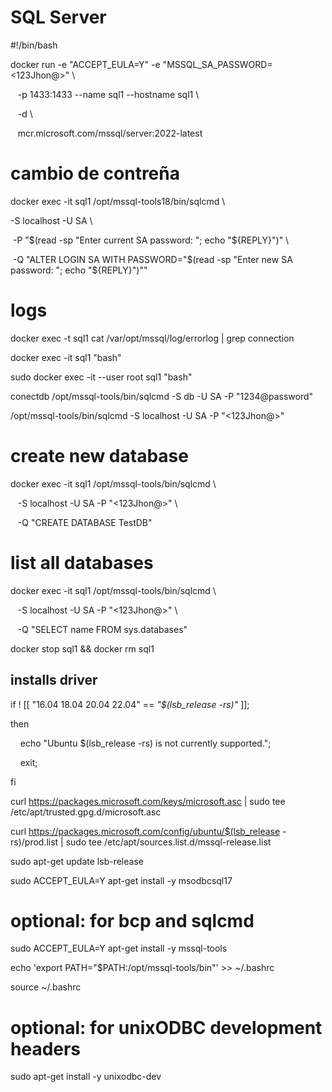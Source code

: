 # SQL Server

#!/bin/bash

  

docker run -e "ACCEPT_EULA=Y" -e "MSSQL_SA_PASSWORD=<123Jhon@>" \

   -p 1433:1433 --name sql1 --hostname sql1 \

   -d \

   mcr.microsoft.com/mssql/server:2022-latest

  
  

# cambio de contreña

docker exec -it sql1 /opt/mssql-tools18/bin/sqlcmd \

-S localhost -U SA \

 -P "$(read -sp "Enter current SA password: "; echo "${REPLY}")" \

 -Q "ALTER LOGIN SA WITH PASSWORD=\"$(read -sp "Enter new SA password: "; echo "${REPLY}")\""

  
  

# logs

docker exec -t sql1 cat /var/opt/mssql/log/errorlog | grep connection

  

docker exec -it sql1 "bash"

  

sudo docker exec -it --user root sql1 "bash"


  
  conectdb /opt/mssql-tools/bin/sqlcmd -S db -U SA -P "1234@password"


/opt/mssql-tools/bin/sqlcmd -S localhost -U SA -P "<123Jhon@>"

  


# create new database

docker exec -it sql1 /opt/mssql-tools/bin/sqlcmd \

   -S localhost -U SA -P "<123Jhon@>" \

   -Q "CREATE DATABASE TestDB"

  

# list all databases

docker exec -it sql1 /opt/mssql-tools/bin/sqlcmd \

   -S localhost -U SA -P "<123Jhon@>" \

   -Q "SELECT name FROM sys.databases"

  

docker stop sql1 && docker rm sql1

  
  

## installs driver

  

if ! [[ "16.04 18.04 20.04 22.04" == *"$(lsb_release -rs)"* ]];

then

    echo "Ubuntu $(lsb_release -rs) is not currently supported.";

    exit;

fi

  

curl https://packages.microsoft.com/keys/microsoft.asc | sudo tee /etc/apt/trusted.gpg.d/microsoft.asc

  

curl https://packages.microsoft.com/config/ubuntu/$(lsb_release -rs)/prod.list | sudo tee /etc/apt/sources.list.d/mssql-release.list

  

sudo apt-get update lsb-release

sudo ACCEPT_EULA=Y apt-get install -y msodbcsql17

# optional: for bcp and sqlcmd

sudo ACCEPT_EULA=Y apt-get install -y mssql-tools

echo 'export PATH="$PATH:/opt/mssql-tools/bin"' >> ~/.bashrc

source ~/.bashrc

# optional: for unixODBC development headers

sudo apt-get install -y unixodbc-dev
